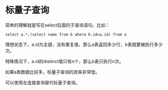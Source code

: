 # 标量子查询

简单的理解就是写在select后面的子查询语句。比如：

```
select a.*,(select name from b where b.id=a.id) from a
```

理想状态下，a.id为主键，没有重复值，那么a表返回多少行，b表就要被执行多少次。

特殊情况下，a.id的distinct值只有n个，那么b表只执行n次。

如果a表数据比较多，标量子查询的效率非常低。

可以使用左连接查询替代标量子查询。

